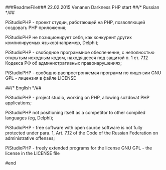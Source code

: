 ###ReadmeFile###
22.02.2015 Venanen Darkness PHP
start
##/* Russian */##

PiStudioPHP - проект студии, работающей на PHP, позволяющей создовать PHP приложения;

PiStudioPHP не позиционирует себя, как конкурент других компилируемых языков(например, Delphi);

PiStudioPHP - свободное программное обеспечение, с неполностью открытым исходным кодом, находящееся под защитой  п. 1 ст. 7.12 Кодекса РФ
об административных правонарушениях;

PiStudioPHP - свободно распростроняемая программ по лицензии GNU GPL - лицензия в файле LICENSE

##/* English */##

PiStudioPHP - project studio, working on PHP, allowing sozdovat PHP applications;

PiStudioPHP not positioning itself as a competitor to other compiled languages (eg, Delphi);

PiStudioPHP - free software with open source software is not fully protected under para. 1, Art. 7.12 of the Code of the Russian Federation
on administrative offenses;

PiStudioPHP - freely extended programs for the license GNU GPL - the license in the LICENSE file

#end







